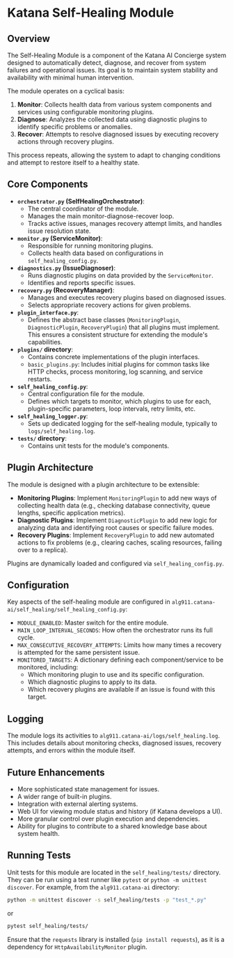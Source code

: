 # Katana Self-Healing Module

## Overview

The Self-Healing Module is a component of the Katana AI Concierge system designed to automatically detect, diagnose, and recover from system failures and operational issues. Its goal is to maintain system stability and availability with minimal human intervention.

The module operates on a cyclical basis:
1.  **Monitor**: Collects health data from various system components and services using configurable monitoring plugins.
2.  **Diagnose**: Analyzes the collected data using diagnostic plugins to identify specific problems or anomalies.
3.  **Recover**: Attempts to resolve diagnosed issues by executing recovery actions through recovery plugins.

This process repeats, allowing the system to adapt to changing conditions and attempt to restore itself to a healthy state.

## Core Components

*   **`orchestrator.py` (SelfHealingOrchestrator)**:
    *   The central coordinator of the module.
    *   Manages the main monitor-diagnose-recover loop.
    *   Tracks active issues, manages recovery attempt limits, and handles issue resolution state.
*   **`monitor.py` (ServiceMonitor)**:
    *   Responsible for running monitoring plugins.
    *   Collects health data based on configurations in `self_healing_config.py`.
*   **`diagnostics.py` (IssueDiagnoser)**:
    *   Runs diagnostic plugins on data provided by the `ServiceMonitor`.
    *   Identifies and reports specific issues.
*   **`recovery.py` (RecoveryManager)**:
    *   Manages and executes recovery plugins based on diagnosed issues.
    *   Selects appropriate recovery actions for given problems.
*   **`plugin_interface.py`**:
    *   Defines the abstract base classes (`MonitoringPlugin`, `DiagnosticPlugin`, `RecoveryPlugin`) that all plugins must implement. This ensures a consistent structure for extending the module's capabilities.
*   **`plugins/` directory**:
    *   Contains concrete implementations of the plugin interfaces.
    *   `basic_plugins.py`: Includes initial plugins for common tasks like HTTP checks, process monitoring, log scanning, and service restarts.
*   **`self_healing_config.py`**:
    *   Central configuration file for the module.
    *   Defines which targets to monitor, which plugins to use for each, plugin-specific parameters, loop intervals, retry limits, etc.
*   **`self_healing_logger.py`**:
    *   Sets up dedicated logging for the self-healing module, typically to `logs/self_healing.log`.
*   **`tests/` directory**:
    *   Contains unit tests for the module's components.

## Plugin Architecture

The module is designed with a plugin architecture to be extensible:

*   **Monitoring Plugins**: Implement `MonitoringPlugin` to add new ways of collecting health data (e.g., checking database connectivity, queue lengths, specific application metrics).
*   **Diagnostic Plugins**: Implement `DiagnosticPlugin` to add new logic for analyzing data and identifying root causes or specific failure modes.
*   **Recovery Plugins**: Implement `RecoveryPlugin` to add new automated actions to fix problems (e.g., clearing caches, scaling resources, failing over to a replica).

Plugins are dynamically loaded and configured via `self_healing_config.py`.

## Configuration

Key aspects of the self-healing module are configured in `alg911.catana-ai/self_healing/self_healing_config.py`:

*   `MODULE_ENABLED`: Master switch for the entire module.
*   `MAIN_LOOP_INTERVAL_SECONDS`: How often the orchestrator runs its full cycle.
*   `MAX_CONSECUTIVE_RECOVERY_ATTEMPTS`: Limits how many times a recovery is attempted for the same persistent issue.
*   `MONITORED_TARGETS`: A dictionary defining each component/service to be monitored, including:
    *   Which monitoring plugin to use and its specific configuration.
    *   Which diagnostic plugins to apply to its data.
    *   Which recovery plugins are available if an issue is found with this target.

## Logging

The module logs its activities to `alg911.catana-ai/logs/self_healing.log`. This includes details about monitoring checks, diagnosed issues, recovery attempts, and errors within the module itself.

## Future Enhancements

*   More sophisticated state management for issues.
*   A wider range of built-in plugins.
*   Integration with external alerting systems.
*   Web UI for viewing module status and history (if Katana develops a UI).
*   More granular control over plugin execution and dependencies.
*   Ability for plugins to contribute to a shared knowledge base about system health.

## Running Tests
Unit tests for this module are located in the `self_healing/tests/` directory. They can be run using a test runner like `pytest` or `python -m unittest discover`. For example, from the `alg911.catana-ai` directory:

```bash
python -m unittest discover -s self_healing/tests -p "test_*.py"
```
or
```bash
pytest self_healing/tests/
```
Ensure that the `requests` library is installed (`pip install requests`), as it is a dependency for `HttpAvailabilityMonitor` plugin.
